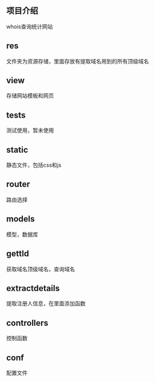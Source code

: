 ## 项目介绍
whois查询统计网站

## res
文件夹为资源存储，里面存放有提取域名用到的所有顶级域名

## view
存储网站模板和网页

## tests
测试使用，暂未使用

## static
静态文件，包括css和js

## router
路由选择

## models
模型，数据库

## gettld
获取域名顶级域名，查询域名

## extractdetails
提取注册人信息，在里面添加函数

## controllers
控制函数

## conf
配置文件



